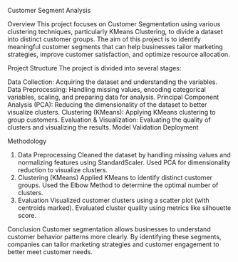 Customer Segment Analysis

Overview
This project focuses on Customer Segmentation using various clustering techniques, particularly KMeans Clustering, to divide a dataset into distinct customer groups. 
The aim of this project is to identify meaningful customer segments that can help businesses tailor marketing strategies, improve customer satisfaction, and optimize resource allocation.

Project Structure
The project is divided into several stages:

Data Collection: Acquiring the dataset and understanding the variables.
Data Preprocessing: Handling missing values, encoding categorical variables, scaling, and preparing data for analysis.
Principal Component Analysis (PCA): Reducing the dimensionality of the dataset to better visualize clusters.
Clustering (KMeans): Applying KMeans clustering to group customers.
Evaluation & Visualization: Evaluating the quality of clusters and visualizing the results.
Model Validation
Deployment

Methodology
1. Data Preprocessing
Cleaned the dataset by handling missing values and normalizing features using StandardScaler.
Used PCA for dimensionality reduction to visualize clusters.
2. Clustering (KMeans)
Applied KMeans to identify distinct customer groups.
Used the Elbow Method to determine the optimal number of clusters.
3. Evaluation
Visualized customer clusters using a scatter plot (with centroids marked).
Evaluated cluster quality using metrics like silhouette score.

Conclusion
Customer segmentation allows businesses to understand customer behavior patterns more clearly. By identifying these segments, companies can tailor marketing strategies and customer engagement to better meet customer needs.
